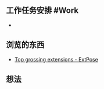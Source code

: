 ## 工作任务安排 #Work
- 
## 浏览的东西
- [Top grossing extensions - ExtPose](https://extpose.com/top-grossing)
## 想法